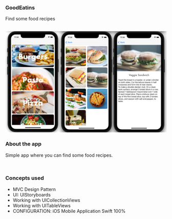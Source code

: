 ### GoodEatins

Find some food recipes
<br />
<br />

<p align="center">
<img src="EatGood.png">
</p>

### About the app

Simple app where you can find some food recipes.

<br />

### Concepts used

* MVC Design Pattern
* UI: UIStoryboards
* Working with UICollectionViews 
* Working with UITableViews
* CONFIGURATION: iOS Mobile Application Swift 100%
